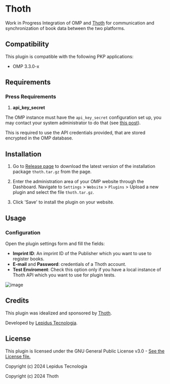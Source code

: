 # Thoth

Work in Progress Integration of OMP and [Thoth](https://thoth.pub/) for communication and synchronization of book data between the two platforms.

## Compatibility

This plugin is compatible with the following PKP applications:

- OMP 3.3.0-x

## Requirements

### Press Requirements

1. **api_key_secret**

The OMP instance must have the `api_key_secret` configuration set up, you may contact your system administrator to do that (see [this post](https://forum.pkp.sfu.ca/t/how-to-generate-a-api-key-secret-code-in-ojs-3/72008)).

This is required to use the API credentials provided, that are stored encrypted in the OMP database.

## Installation

1. Go to [Release page](https://github.com/lepidus/thoth-omp-plugin/releases) to download the latest version of the installation package `thoth.tar.gz` from the page.

2. Enter the administration area of ​​your OMP website through the Dashboard.
Navigate to `Settings` > `Website` > `Plugins` > Upload a new plugin and select the file `thoth.tar.gz`.

3. Click 'Save' to install the plugin on your website.

## Usage

### Configuration

Open the plugin settings form and fill the fields: 

- **Imprint ID**: An imprint ID of the Publisher which you want to use to register books.
- **E-mail** and **Password**: credentials of a Thoth account.
- **Test Enviroment**: Check this option only if you have a local instance of Thoth API which you want to use for plugin tests.

![image](/uploads/fa2ae3c82c1d868f28570410afdb2fbf/image.png)

## Credits

This plugin was idealized and sponsored by [Thoth](https://thoth.pub/).

Developed by [Lepidus Tecnologia](https://github.com/lepidus).

## License

This plugin is licensed under the GNU General Public License v3.0 - [See the License file.](/LICENSE)

Copyright (c) 2024 Lepidus Tecnologia

Copyright (c) 2024 Thoth

